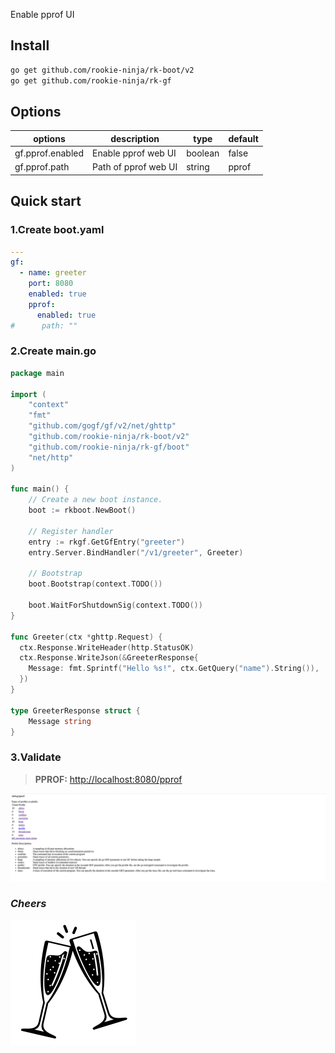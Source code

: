Enable pprof UI

## Install
```bash
go get github.com/rookie-ninja/rk-boot/v2
go get github.com/rookie-ninja/rk-gf
```

## Options
| options          | description          | type    | default |
|------------------|----------------------|---------|---------|
| gf.pprof.enabled | Enable pprof web UI  | boolean | false   |
| gf.pprof.path  | Path of pprof web UI | string  | pprof   |

## Quick start
### 1.Create boot.yaml

```yaml
---
gf:
  - name: greeter
    port: 8080
    enabled: true
    pprof:
      enabled: true
#      path: ""
```

### 2.Create main.go
```go
package main

import (
	"context"
	"fmt"
    "github.com/gogf/gf/v2/net/ghttp"
    "github.com/rookie-ninja/rk-boot/v2"
    "github.com/rookie-ninja/rk-gf/boot"
    "net/http"
)

func main() {
	// Create a new boot instance.
	boot := rkboot.NewBoot()

	// Register handler
    entry := rkgf.GetGfEntry("greeter")
    entry.Server.BindHandler("/v1/greeter", Greeter)

	// Bootstrap
	boot.Bootstrap(context.TODO())

	boot.WaitForShutdownSig(context.TODO())
}

func Greeter(ctx *ghttp.Request) {
  ctx.Response.WriteHeader(http.StatusOK)
  ctx.Response.WriteJson(&GreeterResponse{
    Message: fmt.Sprintf("Hello %s!", ctx.GetQuery("name").String()),
  })
}

type GreeterResponse struct {
	Message string
}
```

### 3.Validate
> **PPROF:** [http://localhost:8080/pprof](http://localhost:8080/pprof)

![](../../../img/user-guide/gin/basic/gin-pprof.png)

### _**Cheers**_
![](../../../img/user-guide/cheers.png)

